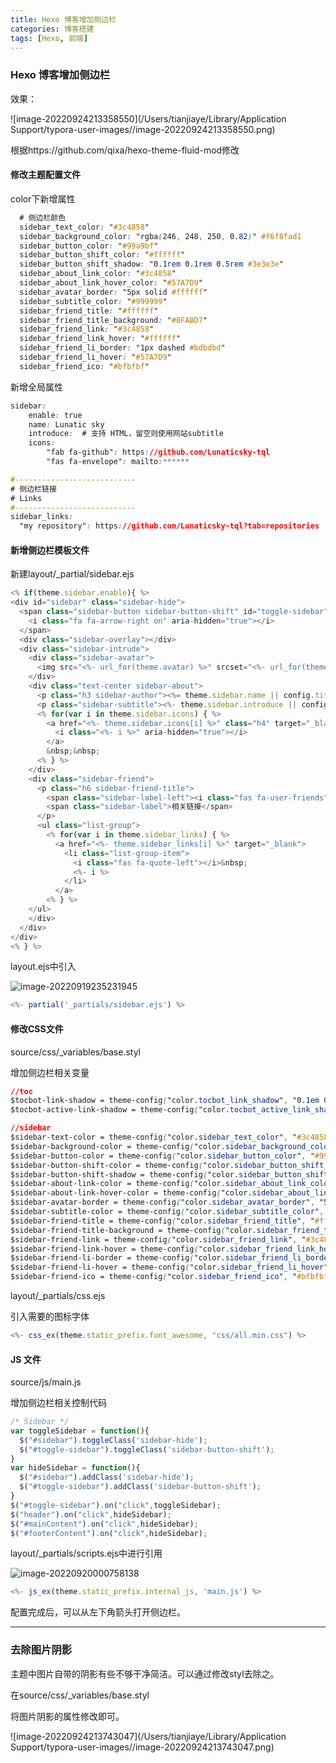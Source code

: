 ```yaml
---
title: Hexo 博客增加侧边栏
categories: 博客搭建
tags: [Hexo, 前端]
---
```

### Hexo 博客增加侧边栏

效果：

![image-20220924213358550](/Users/tianjiaye/Library/Application Support/typora-user-images//image-20220924213358550.png)

根据https://github.com/qixa/hexo-theme-fluid-mod修改

#### 修改主题配置文件

color下新增属性

```css
  # 侧边栏颜色
  sidebar_text_color: "#3c4858"
  sidebar_background_color: "rgba(246, 248, 250, 0.82)" #f6f8fad1
  sidebar_button_color: "#99a9bf"
  sidebar_button_shift_color: "#ffffff"
  sidebar_button_shift_shadow: "0.1rem 0.1rem 0.5rem #3e3e3e"
  sidebar_about_link_color: "#3c4858"
  sidebar_about_link_hover_color: "#57A7D9"
  sidebar_avatar_border: "5px solid #ffffff"
  sidebar_subtitle_color: "#999999"
  sidebar_friend_title: "#ffffff"
  sidebar_friend_title_background: "#8FABD7"
  sidebar_friend_link: "#3c4858"
  sidebar_friend_link_hover: "#ffffff"
  sidebar_friend_li_border: "1px dashed #bdbdbd"
  sidebar_friend_li_hover: "#57A7D9"
  sidebar_friend_ico: "#bfbfbf"
```

新增全局属性

```css
sidebar:
    enable: true
    name: Lunatic sky
    introduce:  # 支持 HTML，留空则使用网站subtitle
    icons: 
        "fab fa-github": https://github.com/Lunaticsky-tql
        "fas fa-envelope": mailto:******

#---------------------------
# 侧边栏链接
# Links
#---------------------------    
sidebar_links:
  "my repository": https://github.com/Lunaticsky-tql?tab=repositories
```



#### 新增侧边栏模板文件

新建layout/_partial/sidebar.ejs

```javascript
<% if(theme.sidebar.enable){ %>
<div id="sidebar" class="sidebar-hide">
  <span class="sidebar-button sidebar-button-shift" id="toggle-sidebar" >
    <i class="fa fa-arrow-right on" aria-hidden="true"></i>
  </span>
  <div class="sidebar-overlay"></div>
  <div class="sidebar-intrude">
    <div class="sidebar-avatar">
      <img src="<%- url_for(theme.avatar) %>" srcset="<%- url_for(theme.avatar) %>" alt="avatar"/>
    </div>
    <div class="text-center sidebar-about">
      <p class="h3 sidebar-author"><%= theme.sidebar.name || config.title %></p>
      <p class="sidebar-subtitle"><%- theme.sidebar.introduce || config.subtitle %></p>
      <% for(var i in theme.sidebar.icons) { %>
        <a href="<%- theme.sidebar.icons[i] %>" class="h4" target="_blank">
          <i class="<%- i %>" aria-hidden="true"></i>
        </a>
        &nbsp;&nbsp;
      <% } %>
    </div>
    <div class="sidebar-friend">
      <p class="h6 sidebar-friend-title">
        <span class="sidebar-label-left"><i class="fas fa-user-friends"></i></span>
        <span class="sidebar-label">相关链接</span>
      </p>
      <ul class="list-group">
        <% for(var i in theme.sidebar_links) { %>
          <a href="<%- theme.sidebar_links[i] %>" target="_blank">
            <li class="list-group-item">
              <i class="fas fa-quote-left"></i>&nbsp;
              <%- i %>
            </li>
          </a>
        <% } %>
    </ul>
    </div>
  </div>
</div>
<% } %>
```

layout.ejs中引入

![image-20220919235231945](https://raw.githubusercontent.com/Lunaticsky-tql/my_picbed/main/Hexo%20%E5%8D%9A%E5%AE%A2%E5%A2%9E%E5%8A%A0%E4%BE%A7%E8%BE%B9%E6%A0%8F/20220920002715526487_276_image-20220919235231945.png)

```javascript
<%- partial('_partials/sidebar.ejs') %>
```

#### 修改CSS文件

source/css/_variables/base.styl

增加侧边栏相关变量

```css
//toc
$tocbot-link-shadow = theme-config("color.tocbot_link_shadow", "0.1em 0.1em 0.2em #ffffff")
$tocbot-active-link-shadow = theme-config("color.tocbot_active_link_shadow", "0.1em 0.1em 0.2em #ffbcbc")

//sidebar
$sidebar-text-color = theme-config("color.sidebar_text_color", "#3c4858")
$sidebar-background-color = theme-config("color.sidebar_background_color", "#f6f8fad1")
$sidebar-button-color = theme-config("color.sidebar_button_color", "#99a9bf")
$sidebar-button-shift-color = theme-config("color.sidebar_button_shift_color", "#ffffff")
$sidebar-button-shift-shadow = theme-config("color.sidebar_button_shift_shadow", "0.1rem 0.1rem 0.5rem #3e3e3e")
$sidebar-about-link-color = theme-config("color.sidebar_about_link_color", "#3c4858")
$sidebar-about-link-hover-color = theme-config("color.sidebar_about_link_hover_color", "#fe4365")
$sidebar-avatar-border = theme-config("color.sidebar_avatar_border", "5px solid #ffffff")
$sidebar-subtitle-color = theme-config("color.sidebar_subtitle_color", "#999999")
$sidebar-friend-title = theme-config("color.sidebar_friend_title", "#ffffff")
$sidebar-friend-title-background = theme-config("color.sidebar_friend_title_background", "#fe91b4")
$sidebar-friend-link = theme-config("color.sidebar_friend_link", "#3c4858")
$sidebar-friend-link-hover = theme-config("color.sidebar_friend_link_hover", "#ffffff")
$sidebar-friend-li-border = theme-config("color.sidebar_friend_li_border", "1px dashed #bdbdbd")
$sidebar-friend-li-hover = theme-config("color.sidebar_friend_li_hover", "#fe91b4")
$sidebar-friend-ico = theme-config("color.sidebar_friend_ico", "#bfbfbf")
```

layout/_partials/css.ejs

引入需要的图标字体

```javascript
<%- css_ex(theme.static_prefix.font_awesome, "css/all.min.css") %>
```

#### JS 文件

source/js/main.js

增加侧边栏相关控制代码

```javascript
/* Sidebar */
var toggleSidebar = function(){
  $("#sidebar").toggleClass('sidebar-hide');
  $("#toggle-sidebar").toggleClass('sidebar-button-shift');
}
var hideSidebar = function(){
  $("#sidebar").addClass('sidebar-hide');
  $("#toggle-sidebar").addClass('sidebar-button-shift');
}
$("#toggle-sidebar").on("click",toggleSidebar);
$("header").on("click",hideSidebar);
$("#mainContent").on("click",hideSidebar);
$("#footerContent").on("click",hideSidebar);
```

layout/_partials/scripts.ejs中进行引用

![image-20220920000758138](https://raw.githubusercontent.com/Lunaticsky-tql/my_picbed/main/Hexo%20%E5%8D%9A%E5%AE%A2%E5%A2%9E%E5%8A%A0%E4%BE%A7%E8%BE%B9%E6%A0%8F/20220920002717155064_217_image-20220920000758138.png)

```javascript
<%- js_ex(theme.static_prefix.internal_js, 'main.js') %>
```

配置完成后，可以从左下角箭头打开侧边栏。

---

### 去除图片阴影

主题中图片自带的阴影有些不够干净简洁。可以通过修改styl去除之。

在source/css/_variables/base.styl

将图片阴影的属性修改即可。

![image-20220924213743047](/Users/tianjiaye/Library/Application Support/typora-user-images//image-20220924213743047.png)
